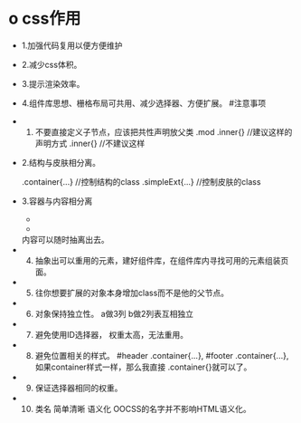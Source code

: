 # o css作用
  - 1.加强代码复用以便方便维护
  -  2.减少css体积。
  -  3.提示渲染效率。
  -  4.组件库思想、栅格布局可共用、减少选择器、方便扩展。
#注意事项
  - 1. 不要直接定义子节点，应该把共性声明放父类
       .mod .inner{}  //建议这样的声明方式
       .inner{}  //不建议这样

  - 2.结构与皮肤相分离。
      <div class="container simpleExt"></div>
      .container{...} //控制结构的class
      .simpleExt{...} //控制皮肤的class

  -  3.容器与内容相分离
      <div class="container">
        <ul>
          <li></li>
          <li></li>
        </ul>
      </div>
       内容可以随时抽离出去。
  -  4. 抽象出可以重用的元素，建好组件库，在组件库内寻找可用的元素组装页面。
  -  5. 往你想要扩展的对象本身增加class而不是他的父节点。
  -  6. 对象保持独立性。  a做3列  b做2列表互相独立
  -  7. 避免使用ID选择器，  权重太高，无法重用。
  -  8. 避免位置相关的样式。
        #header .container{...},
        #footer .container{...},
        如果container样式一样，那么我直接 .container{}就可以了。
  -  9. 保证选择器相同的权重。
  -  10. 类名 简单清晰 语义化 OOCSS的名字并不影响HTML语义化。

